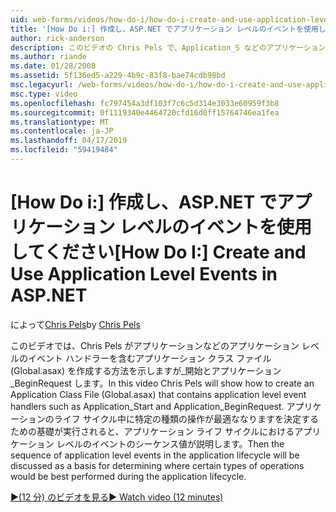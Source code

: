 ```yaml
---
uid: web-forms/videos/how-do-i/how-do-i-create-and-use-application-level-events-in-aspnet
title: '[How Do i:] 作成し、ASP.NET でアプリケーション レベルのイベントを使用して |Microsoft Docs'
author: rick-anderson
description: このビデオの Chris Pels で、Application_S などのアプリケーション レベルのイベント ハンドラーを含むアプリケーション クラス ファイル (Global.asax) を作成する方法を紹介しています.
ms.author: riande
ms.date: 01/28/2008
ms.assetid: 5f136ed5-a229-4b9c-83f8-bae74cdb98bd
msc.legacyurl: /web-forms/videos/how-do-i/how-do-i-create-and-use-application-level-events-in-aspnet
msc.type: video
ms.openlocfilehash: fc797454a3df103f7c6c5d314e3033e60959f3b8
ms.sourcegitcommit: 0f1119340e4464720cfd16d0ff15764746ea1fea
ms.translationtype: MT
ms.contentlocale: ja-JP
ms.lasthandoff: 04/17/2019
ms.locfileid: "59419484"
---
```

# <a name="how-do-i--create-and-use-application-level-events-in-aspnet"></a><span data-ttu-id="4d8c5-103">[How Do i:] 作成し、ASP.NET でアプリケーション レベルのイベントを使用してください</span><span class="sxs-lookup"><span data-stu-id="4d8c5-103">[How Do I:]  Create and Use Application Level Events in ASP.NET</span></span>

<span data-ttu-id="4d8c5-104">によって[Chris Pels](https://twitter.com/chrispels)</span><span class="sxs-lookup"><span data-stu-id="4d8c5-104">by [Chris Pels](https://twitter.com/chrispels)</span></span>

<span data-ttu-id="4d8c5-105">このビデオでは、Chris Pels がアプリケーションなどのアプリケーション レベルのイベント ハンドラーを含むアプリケーション クラス ファイル (Global.asax) を作成する方法を示しますが\_開始とアプリケーション\_BeginRequest します。</span><span class="sxs-lookup"><span data-stu-id="4d8c5-105">In this video Chris Pels will show how to create an Application Class File (Global.asax) that contains application level event handlers such as Application\_Start and Application\_BeginRequest.</span></span> <span data-ttu-id="4d8c5-106">アプリケーションのライフ サイクル中に特定の種類の操作が最適ななりますを決定するための基礎が実行されると、アプリケーション ライフ サイクルにおけるアプリケーション レベルのイベントのシーケンス値が説明します。</span><span class="sxs-lookup"><span data-stu-id="4d8c5-106">Then the sequence of application level events in the application lifecycle will be discussed as a basis for determining where certain types of operations would be best performed during the application lifecycle.</span></span>

[<span data-ttu-id="4d8c5-107">&#9654;(12 分) のビデオを見る</span><span class="sxs-lookup"><span data-stu-id="4d8c5-107">&#9654; Watch video (12 minutes)</span></span>](https://channel9.msdn.com/Blogs/ASP-NET-Site-Videos/how-do-i-create-and-use-application-level-events-in-aspnet)
